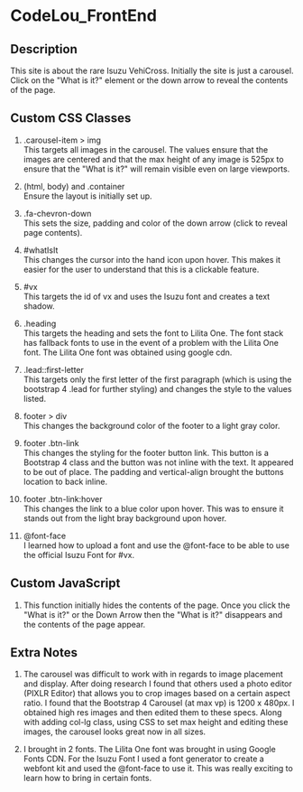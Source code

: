 # CodeLou_FrontEnd

## Description
This site is about the rare Isuzu VehiCross.  Initially the site is just a carousel.  Click on the "What is it?" element or the down arrow to reveal the contents of the page.

## Custom CSS Classes
1. .carousel-item > img <br>
This targets all images in the carousel.  The values ensure that the images are centered and that the max height of any image is 525px to ensure that the "What is it?" will remain visible even on large viewports.

2. (html, body) and .container<br>
Ensure the layout is initially set up.

3. .fa-chevron-down<br>
This sets the size, padding and color of the down arrow (click to reveal page contents).

4. #whatIsIt<br>
This changes the cursor into the hand icon upon hover.  This makes it easier for the user to understand that this is a clickable feature.

5. #vx<br>
This targets the id of vx and uses the Isuzu font and creates a text shadow.

6. .heading<br>
This targets the heading and sets the font to Lilita One.  The font stack has fallback fonts to use in the event of a problem with the Lilita One font.
The Lilita One font was obtained using google cdn.

7. .lead::first-letter<br>
This targets only the first letter of the first paragraph (which is using the bootstrap 4 .lead for further styling) and changes the style to the values listed.

8. footer > div<br>
This changes the background color of the footer to a light gray color.

9. footer .btn-link<br>
This changes the styling for the footer button link.  This button is a Bootstrap 4 class and the button was not inline with the text.  It appeared to be out of place.  The padding and vertical-align brought the buttons location to back inline.

10. footer .btn-link:hover<br>
This changes the link to a blue color upon hover.  This was to ensure it stands out from the light bray background upon hover.

11. @font-face<br>
I learned how to upload a font and use the @font-face to be able to use the official Isuzu Font for #vx.

## Custom JavaScript

1. This function initially hides the contents of the page.  Once you click the "What is it?" or the Down Arrow then the "What is it?" disappears and the contents of the page appear.


## Extra Notes

1.  The carousel was difficult to work with in regards to image placement and display.  After doing research I found that others used a photo editor (PIXLR Editor) that allows you to crop images based on a certain aspect ratio.  I found that the Bootstrap 4 Carousel (at max vp) is 1200 x 480px.  I obtained high res images and then edited them to these specs.  Along with adding col-lg class, using CSS to set max height and editing these images, the carousel looks great now in all sizes.

2.  I brought in 2 fonts.  The Lilita One font was brought in using Google Fonts CDN.  For the Isuzu Font I used a font generator to create a webfont kit and used the @font-face to use it.  This was really exciting to learn how to bring in certain fonts.



